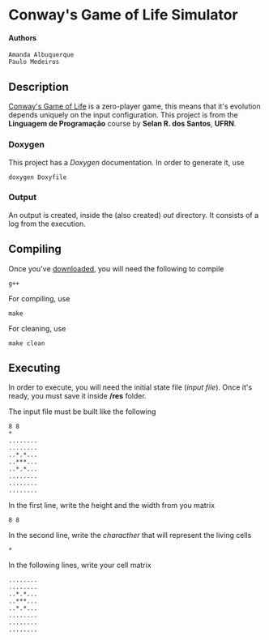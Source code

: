 # Conway's Game of Life Simulator
#### Authors
```
Amanda Albuquerque
Paulo Medeiros
```

## Description
[Conway's Game of Life](https://en.wikipedia.org/wiki/Conway%27s_Game_of_Life)  is a zero-player game, this means that it's evolution depends uniquely on the input configuration.
This project is from the **Linguagem de Programação** course by **Selan R. dos Santos**, **UFRN**.
### Doxygen
This project has a *Doxygen* documentation. In order to generate it, use
```
doxygen Doxyfile
```
### Output
An output is created, inside the (also created) *out* directory. It consists of a log from the execution.

## Compiling
Once you've [downloaded](https://github.com/pauloamed/Conway-s-Simulator/archive/master.zip), you will need the following to compile
```
g++
```
For compiling, use
```
make
```
For cleaning, use
```
make clean
```
## Executing
In order to execute, you will need the initial state file (*input file*). Once it's ready, you must save it inside **/res** folder.

The input file must be built like the following

```
8 8
*
........
........
..*.*...
..***...
..*.*...
........
........
........
```

In the first line, write the height and the width from you matrix
```
8 8
```
In the second line, write the *characther* that will represent the living cells
```
*
```
In the following lines, write your cell matrix
```
........
........
..*.*...
..***...
..*.*...
........
........
........
```

